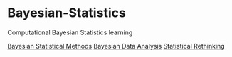 # Bayesian-Statistics
Computational Bayesian Statistics learning 

[Bayesian Statistical Methods](https://bayessm.wordpress.ncsu.edu/)
[Bayesian Data Analysis](http://www.stat.columbia.edu/~gelman/book/)
[Statistical Rethinking](https://xcelab.net/rm/statistical-rethinking/)
